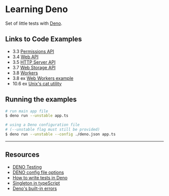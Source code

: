 # Learning Deno

Set of little tests with [Deno](https://deno.land/).

## Links to Code Examples

- 3.3 [Permissions API](./permission-api/readme.md)
- 3.4 [Web API](./web-platform-api/readme.md)
- 3.5 [HTTP Server API](./http-server-api/readme.md)
- 3.7 [Web Storage API](./web-storage-api/readme.md)
- 3.8 [Workers](./web-worker-api/readme.md)
- 3.8 ex [Web Workers example](./ex-web-workers/readme.md)
- 10.6 ex [Unix's cat utility](./ex-unix-cat/readme.md)

## Running the examples

```bash
# run main app file
$ deno run --unstable app.ts

# using a Deno configuration file
# (--unstable flag must still be provided)
$ deno run --unstable --config ./deno.json app.ts
```

---

## Resources

- [DENO Testing](https://deno.land/manual@main/testing)
- [DENO config file options](https://deno.land/manual/getting_started/configuration_file)
- [How to write tests in Deno](https://dev.to/robdwaller/how-to-write-tests-in-deno-pen)
- [Singleton in typeScript](https://refactoring.guru/design-patterns/singleton/typescript/example)
- [Deno's built-in errors](https://medium.com/deno-the-complete-reference/denos-built-in-errors-e8de397c45b4)
